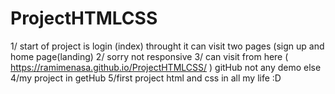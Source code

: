 # ProjectHTMLCSS
1/ start of project is login (index) throught it can visit two pages (sign up and home page(landing)
2/ sorry not responsive 
3/ can visit from here ( https://ramimenasa.github.io/ProjectHTMLCSS/ ) gitHub not any demo else
4/my project in getHub
5/first project html and css in all my life :D
